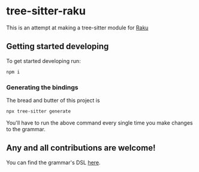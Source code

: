 # tree-sitter-raku

This is an attempt at making a tree-sitter module for [Raku](https://docs.raku.org/introduction)

## Getting started developing

To get started developing run: 

```bash 
npm i
```

### Generating the bindings

The bread and butter of this project is

```bash
npx tree-sitter generate
```

You'll have to run the above command every single time you make changes to the grammar.

## Any and all contributions are welcome!

You can find the grammar's DSL [here](https://tree-sitter.github.io/tree-sitter/creating-parsers#the-grammar-dsl).
